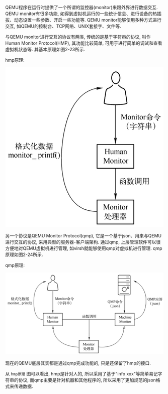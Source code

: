 
QEMU程序在运行时提供了一个所谓的监控器(monitor)来跟外界进行数据交互. QEMU monitor有很多功能, 如得到虚拟机运行的一些统计信息、进行设备的热插拔、动态设置一些参数、开启一些功能等. QEMU monitor能够使用多种方式进行交互, 如QEMU的控制台、TCP网络、UNIX套接字、文件等.

与QEMU monitor进行交互的协议有两类, 传统的是基于字符串的协议, 叫作Human Monitor Protocol(HMP), 其功能比较简单, 可用于进行简单的调试和查看虚拟机状态等. 其基本原理如图2-23所示.

hmp原理:

![2024-06-23-00-31-45.png](./images/2024-06-23-00-31-45.png)

另一个协议是QEMU Monitor Protocol(qmp), 它是一个基于json、用来与QEMU进行交互的协议, 采用典型的服务器-客户端架构. 通过qmp, 上层管理软件可以很方便地对QEMU虚拟机进行管理, 如virsh就能够使用qmp对虚拟机进行管理. qmp原理如图2-24所示.

qmp原理:

![2024-06-23-00-32-13.png](./images/2024-06-23-00-32-13.png)

现在的QEMU底层其实都是通过qmp完成功能的, 只是还保留了hmp的接口.

从 `hmp原理` 图可以看出, hmp是针对人的, 所以采用了基于"info xxx"等简单易记字符串的协议, 而qmp主要是针对机器和其他程序的, 所以采用了更加规范的json格式来传递数据.

